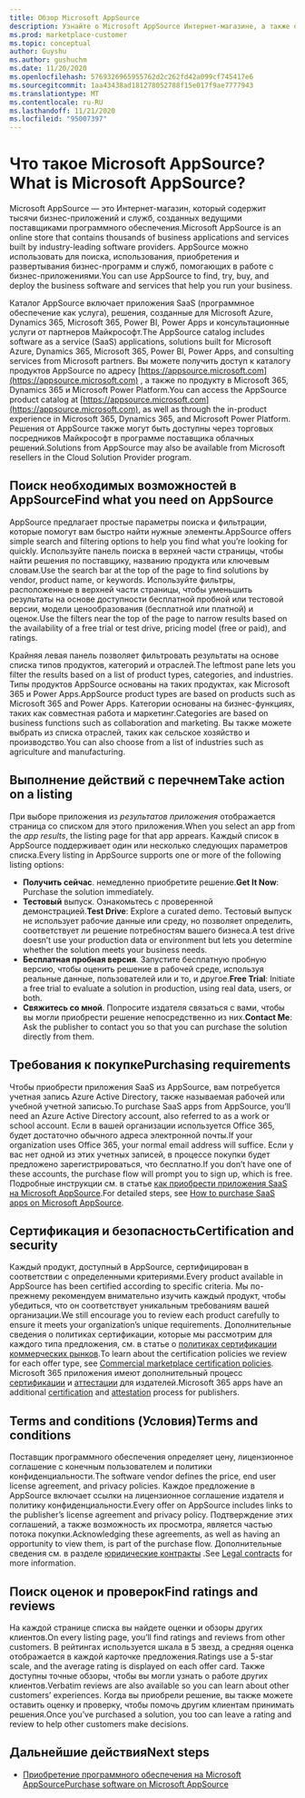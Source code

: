 ```yaml
---
title: Обзор Microsoft AppSource
description: Узнайте о Microsoft AppSource Интернет-магазине, а также о том, как найти и обширный каталог программного обеспечения и решений.
ms.prod: marketplace-customer
ms.topic: conceptual
author: Guyshu
ms.author: gushuchm
ms.date: 11/20/2020
ms.openlocfilehash: 5769326965955762d2c262fd42a099cf745417e6
ms.sourcegitcommit: 1aa43438ad181278052788f15e017f9ae7777943
ms.translationtype: MT
ms.contentlocale: ru-RU
ms.lasthandoff: 11/21/2020
ms.locfileid: "95007397"
---
```

# <a name="what-is-microsoft-appsource"></a><span data-ttu-id="1002f-103">Что такое Microsoft AppSource?</span><span class="sxs-lookup"><span data-stu-id="1002f-103">What is Microsoft AppSource?</span></span>

<span data-ttu-id="1002f-104">Microsoft AppSource — это Интернет-магазин, который содержит тысячи бизнес-приложений и служб, созданных ведущими поставщиками программного обеспечения.</span><span class="sxs-lookup"><span data-stu-id="1002f-104">Microsoft AppSource is an online store that contains thousands of business applications and services built by industry-leading software providers.</span></span> <span data-ttu-id="1002f-105">AppSource можно использовать для поиска, использования, приобретения и развертывания бизнес-программ и служб, помогающих в работе с бизнес-приложениями.</span><span class="sxs-lookup"><span data-stu-id="1002f-105">You can use AppSource to find, try, buy, and deploy the business software and services that help you run your business.</span></span>

<span data-ttu-id="1002f-106">Каталог AppSource включает приложения SaaS (программное обеспечение как услуга), решения, созданные для Microsoft Azure, Dynamics 365, Microsoft 365, Power BI, Power Apps и консультационные услуги от партнеров Майкрософт.</span><span class="sxs-lookup"><span data-stu-id="1002f-106">The AppSource catalog includes software as a service (SaaS) applications, solutions built for Microsoft Azure, Dynamics 365, Microsoft 365, Power BI, Power Apps, and consulting services from Microsoft partners.</span></span> <span data-ttu-id="1002f-107">Вы можете получить доступ к каталогу продуктов AppSource по адресу [https://appsource.microsoft.com](https://appsource.microsoft.com) , а также по продукту в Microsoft 365, Dynamics 365 и Microsoft Power Platform.</span><span class="sxs-lookup"><span data-stu-id="1002f-107">You can access the AppSource product catalog at [https://appsource.microsoft.com](https://appsource.microsoft.com), as well as through the in-product experience in Microsoft 365, Dynamics 365, and Microsoft Power Platform.</span></span> <span data-ttu-id="1002f-108">Решения от AppSource также могут быть доступны через торговых посредников Майкрософт в программе поставщика облачных решений.</span><span class="sxs-lookup"><span data-stu-id="1002f-108">Solutions from AppSource may also be available from Microsoft resellers in the Cloud Solution Provider program.</span></span>

## <a name="find-what-you-need-on-appsource"></a><span data-ttu-id="1002f-109">Поиск необходимых возможностей в AppSource</span><span class="sxs-lookup"><span data-stu-id="1002f-109">Find what you need on AppSource</span></span>

<span data-ttu-id="1002f-110">AppSource предлагает простые параметры поиска и фильтрации, которые помогут вам быстро найти нужные элементы.</span><span class="sxs-lookup"><span data-stu-id="1002f-110">AppSource offers simple search and filtering options to help you find what you’re looking for quickly.</span></span> <span data-ttu-id="1002f-111">Используйте панель поиска в верхней части страницы, чтобы найти решения по поставщику, названию продукта или ключевым словам.</span><span class="sxs-lookup"><span data-stu-id="1002f-111">Use the search bar at the top of the page to find solutions by vendor, product name, or keywords.</span></span> <span data-ttu-id="1002f-112">Используйте фильтры, расположенные в верхней части страницы, чтобы уменьшить результаты на основе доступности бесплатной пробной или тестовой версии, модели ценообразования (бесплатной или платной) и оценок.</span><span class="sxs-lookup"><span data-stu-id="1002f-112">Use the filters near the top of the page to narrow results based on the availability of a free trial or test drive, pricing model (free or paid), and ratings.</span></span>

<span data-ttu-id="1002f-113">Крайняя левая панель позволяет фильтровать результаты на основе списка типов продуктов, категорий и отраслей.</span><span class="sxs-lookup"><span data-stu-id="1002f-113">The leftmost pane lets you filter the results based on a list of product types, categories, and industries.</span></span> <span data-ttu-id="1002f-114">Типы продуктов AppSource основаны на таких продуктах, как Microsoft 365 и Power Apps.</span><span class="sxs-lookup"><span data-stu-id="1002f-114">AppSource product types are based on products such as Microsoft 365 and Power Apps.</span></span> <span data-ttu-id="1002f-115">Категории основаны на бизнес-функциях, таких как совместная работа и маркетинг.</span><span class="sxs-lookup"><span data-stu-id="1002f-115">Categories are based on business functions such as collaboration and marketing.</span></span> <span data-ttu-id="1002f-116">Вы также можете выбрать из списка отраслей, таких как сельское хозяйство и производство.</span><span class="sxs-lookup"><span data-stu-id="1002f-116">You can also choose from a list of industries such as agriculture and manufacturing.</span></span>

## <a name="take-action-on-a-listing"></a><span data-ttu-id="1002f-117">Выполнение действий с перечнем</span><span class="sxs-lookup"><span data-stu-id="1002f-117">Take action on a listing</span></span>

<span data-ttu-id="1002f-118">При выборе приложения из _результатов приложения_ отображается страница со списком для этого приложения.</span><span class="sxs-lookup"><span data-stu-id="1002f-118">When you select an app from the _app results_, the listing page for that app appears.</span></span> <span data-ttu-id="1002f-119">Каждый список в AppSource поддерживает один или несколько следующих параметров списка.</span><span class="sxs-lookup"><span data-stu-id="1002f-119">Every listing in AppSource supports one or more of the following listing options:</span></span>

- <span data-ttu-id="1002f-120">**Получить сейчас**. немедленно приобретите решение.</span><span class="sxs-lookup"><span data-stu-id="1002f-120">**Get It Now**: Purchase the solution immediately.</span></span>
- <span data-ttu-id="1002f-121">**Тестовый** выпуск. Ознакомьтесь с проверенной демонстрацией.</span><span class="sxs-lookup"><span data-stu-id="1002f-121">**Test Drive**: Explore a curated demo.</span></span> <span data-ttu-id="1002f-122">Тестовый выпуск не использует рабочие данные или среду, но позволяет определить, соответствует ли решение потребностям вашего бизнеса.</span><span class="sxs-lookup"><span data-stu-id="1002f-122">A test drive doesn’t use your production data or environment but lets you determine whether the solution meets your business needs.</span></span>
- <span data-ttu-id="1002f-123">**Бесплатная пробная версия**. Запустите бесплатную пробную версию, чтобы оценить решение в рабочей среде, используя реальные данные, пользователей или и то, и другое.</span><span class="sxs-lookup"><span data-stu-id="1002f-123">**Free Trial**: Initiate a free trial to evaluate a solution in production, using real data, users, or both.</span></span>
- <span data-ttu-id="1002f-124">**Свяжитесь со мной**. Попросите издателя связаться с вами, чтобы вы могли приобрести решение непосредственно из них.</span><span class="sxs-lookup"><span data-stu-id="1002f-124">**Contact Me**: Ask the publisher to contact you so that you can purchase the solution directly from them.</span></span>

## <a name="purchasing-requirements"></a><span data-ttu-id="1002f-125">Требования к покупке</span><span class="sxs-lookup"><span data-stu-id="1002f-125">Purchasing requirements</span></span>

<span data-ttu-id="1002f-126">Чтобы приобрести приложения SaaS из AppSource, вам потребуется учетная запись Azure Active Directory, также называемая рабочей или учебной учетной записью.</span><span class="sxs-lookup"><span data-stu-id="1002f-126">To purchase SaaS apps from AppSource, you’ll need an Azure Active Directory account, also referred to as a work or school account.</span></span> <span data-ttu-id="1002f-127">Если в вашей организации используется Office 365, будет достаточно обычного адреса электронной почты.</span><span class="sxs-lookup"><span data-stu-id="1002f-127">If your organization uses Office 365, your normal email address will suffice.</span></span> <span data-ttu-id="1002f-128">Если у вас нет одной из этих учетных записей, в процессе покупки будет предложено зарегистрироваться, что бесплатно.</span><span class="sxs-lookup"><span data-stu-id="1002f-128">If you don’t have one of these accounts, the purchase flow will prompt you to sign up, which is free.</span></span> <span data-ttu-id="1002f-129">Подробные инструкции см. в статье [как приобрести приложения SaaS на Microsoft AppSource](purchase-software-appsource.md).</span><span class="sxs-lookup"><span data-stu-id="1002f-129">For detailed steps, see [How to purchase SaaS apps on Microsoft AppSource](purchase-software-appsource.md).</span></span>

## <a name="certification-and-security"></a><span data-ttu-id="1002f-130">Сертификация и безопасность</span><span class="sxs-lookup"><span data-stu-id="1002f-130">Certification and security</span></span>

<span data-ttu-id="1002f-131">Каждый продукт, доступный в AppSource, сертифицирован в соответствии с определенными критериями.</span><span class="sxs-lookup"><span data-stu-id="1002f-131">Every product available in AppSource has been certified according to specific criteria.</span></span> <span data-ttu-id="1002f-132">Мы по-прежнему рекомендуем внимательно изучить каждый продукт, чтобы убедиться, что он соответствует уникальным требованиям вашей организации.</span><span class="sxs-lookup"><span data-stu-id="1002f-132">We still encourage you to review each product carefully to ensure it meets your organization’s unique requirements.</span></span> <span data-ttu-id="1002f-133">Дополнительные сведения о политиках сертификации, которые мы рассмотрим для каждого типа предложения, см. в статье о [политиках сертификации коммерческих рынков](/legal/marketplace/certification-policies).</span><span class="sxs-lookup"><span data-stu-id="1002f-133">To learn about the certification policies we review for each offer type, see [Commercial marketplace certification policies](/legal/marketplace/certification-policies).</span></span> <span data-ttu-id="1002f-134">Microsoft 365 приложения имеют дополнительный процесс [сертификации](/microsoft-365-app-certification/docs/enterprise-app-certification-guide) и [аттестации](/microsoft-365-app-certification/docs/enterprise-app-attestation-guide) для издателей.</span><span class="sxs-lookup"><span data-stu-id="1002f-134">Microsoft 365 apps have an additional [certification](/microsoft-365-app-certification/docs/enterprise-app-certification-guide) and [attestation](/microsoft-365-app-certification/docs/enterprise-app-attestation-guide) process for publishers.</span></span>

## <a name="terms-and-conditions"></a><span data-ttu-id="1002f-135">Terms and conditions (Условия)</span><span class="sxs-lookup"><span data-stu-id="1002f-135">Terms and conditions</span></span>

<span data-ttu-id="1002f-136">Поставщик программного обеспечения определяет цену, лицензионное соглашение с конечным пользователем и политики конфиденциальности.</span><span class="sxs-lookup"><span data-stu-id="1002f-136">The software vendor defines the price, end user license agreement, and privacy policies.</span></span> <span data-ttu-id="1002f-137">Каждое предложение в AppSource включает ссылки на лицензионное соглашение издателя и политику конфиденциальности.</span><span class="sxs-lookup"><span data-stu-id="1002f-137">Every offer on AppSource includes links to the publisher’s license agreement and privacy policy.</span></span> <span data-ttu-id="1002f-138">Подтверждение этих соглашений, а также возможность их просмотра, является частью потока покупки.</span><span class="sxs-lookup"><span data-stu-id="1002f-138">Acknowledging these agreements, as well as having an opportunity to view them, is part of the purchase flow.</span></span> <span data-ttu-id="1002f-139">Дополнительные сведения см. в разделе [юридические контракты](legal-contracts.md) .</span><span class="sxs-lookup"><span data-stu-id="1002f-139">See [Legal contracts](legal-contracts.md) for more information.</span></span>

## <a name="find-ratings-and-reviews"></a><span data-ttu-id="1002f-140">Поиск оценок и проверок</span><span class="sxs-lookup"><span data-stu-id="1002f-140">Find ratings and reviews</span></span>

<span data-ttu-id="1002f-141">На каждой странице списка вы найдете оценки и обзоры других клиентов.</span><span class="sxs-lookup"><span data-stu-id="1002f-141">On every listing page, you’ll find ratings and reviews from other customers.</span></span> <span data-ttu-id="1002f-142">В рейтингах используется шкала в 5 звезд, а средняя оценка отображается в каждой карточке предложения.</span><span class="sxs-lookup"><span data-stu-id="1002f-142">Ratings use a 5-star scale, and the average rating is displayed on each offer card.</span></span> <span data-ttu-id="1002f-143">Также доступны точные обзоры, чтобы вы могли узнать о работе других клиентов.</span><span class="sxs-lookup"><span data-stu-id="1002f-143">Verbatim reviews are also available so you can learn about other customers’ experiences.</span></span> <span data-ttu-id="1002f-144">Когда вы приобрели решение, вы также можете оставить оценку и проверку, чтобы помочь другим клиентам принимать решения.</span><span class="sxs-lookup"><span data-stu-id="1002f-144">Once you’ve purchased a solution, you too can leave a rating and review to help other customers make decisions.</span></span>

## <a name="next-steps"></a><span data-ttu-id="1002f-145">Дальнейшие действия</span><span class="sxs-lookup"><span data-stu-id="1002f-145">Next steps</span></span>

- [<span data-ttu-id="1002f-146">Приобретение программного обеспечения на Microsoft AppSource</span><span class="sxs-lookup"><span data-stu-id="1002f-146">Purchase software on Microsoft AppSource</span></span>](purchase-software-appsource.md)
